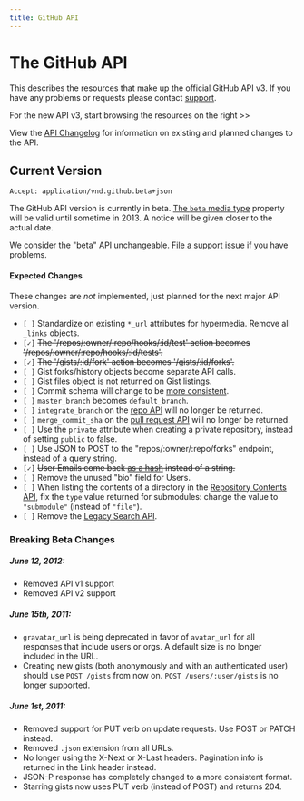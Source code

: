 ```yaml
---
title: GitHub API
---
```


# The GitHub API

This describes the resources that make up the official GitHub API v3. If
you have any problems or requests please contact
[support](https://github.com/contact?form[subject]=APIv3).

For the new API v3, start browsing the resources on the right >>

View the [API Changelog](/changes) for information on existing and
planned changes to the API.

## Current Version

    Accept: application/vnd.github.beta+json

The GitHub API version is currently in beta.  [The `beta` media type](/v3/media/)
property will be valid until sometime in 2013.  A notice will be given closer
to the actual date.

We consider the "beta" API unchangeable.  [File a support issue](https://github.com/contact)
if you have problems.

#### Expected Changes

These changes are _not_ implemented, just planned for the next major API version.

* `[ ]` Standardize on existing `*_url` attributes for hypermedia.  Remove all `_links`
objects.
* `[✓]` <del>The '/repos/:owner/:repo/hooks/:id/test' action becomes
  '/repos/:owner/:repo/hooks/:id/tests'.</del>
* `[✓]` <del>The '/gists/:id/fork' action becomes '/gists/:id/forks'.</del> 
* `[ ]` Gist forks/history objects become separate API calls.
* `[ ]` Gist files object is not returned on Gist listings.
* `[ ]` Commit schema will change to be [more consistent](https://gist.github.com/3a2e5779588e21b0c0f3).
* `[ ]` `master_branch` becomes `default_branch`.
* `[ ]` `integrate_branch` on the [repo API](/v3/repos/#get) will no longer be
  returned.
* `[ ]` `merge_commit_sha` on the [pull request API](/v3/pulls/#get-a-single-pull-request)
  will no longer be returned.
* `[ ]` Use the `private` attribute when creating a private repository,
  instead of setting `public` to false.
* `[ ]` Use JSON to POST to the "repos/:owner/:repo/forks" endpoint, instead of a query string.
* `[✓]` <del>User Emails come back [as a hash][v3-email] instead of a string.</del>
* `[ ]` Remove the unused "bio" field for Users.
* `[ ]` When listing the contents of a directory in the [Repository Contents API](/v3/repos/contents/#get-contents), fix the `type` value returned for submodules: change the value to `"submodule"` (instead of `"file"`).
* `[ ]` Remove the [Legacy Search API](/v3/search/legacy/).

### Breaking Beta Changes

##### June 12, 2012:
* Removed API v1 support
* Removed API v2 support

##### June 15th, 2011:

* `gravatar_url` is being deprecated in favor of `avatar_url` for all
  responses that include users or orgs. A default size is no longer
  included in the URL.
* Creating new gists (both anonymously and with an authenticated user)
  should use `POST /gists` from now on. `POST /users/:user/gists` is no
  longer supported.

##### June 1st, 2011:

* Removed support for PUT verb on update requests. Use POST or PATCH
  instead.
* Removed `.json` extension from all URLs.
* No longer using the X-Next or X-Last headers. Pagination info is
  returned in the Link header instead.
* JSON-P response has completely changed to a more consistent format.
* Starring gists now uses PUT verb (instead of POST) and returns 204.

[v3-email]: /v3/users/emails/#future-response
